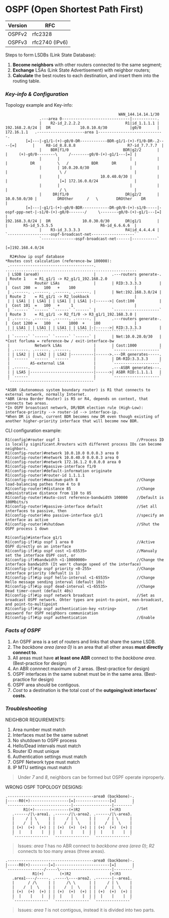 # OSPF (Open Shortest Path First)
Version| RFC |
-------|-----|
OSPFv2 | rfc2328        |
OSPFv3 | rfc2740 (IPv6) |

Steps to form LSDBs (Link State Database):
 1. **Become neighbors** with other routers connected to the same segment;
 2. **Exchange** LSAs (Link State Advertisement) with neighbor routers;
 3. **Calculate** the best routes to each destination, and insert them into the routing table.  
### _Key-info & Configuration_  
Topology example and Key-info:
```
                                                  WAN_144.14.14.1/30
               .---area 0------------------------------|-----------.    
               |    R2-id_2.2.2.2                    R1|id_1.1.1.1 |
192.168.2.0/24 |  DR             10.0.10.0/30          |g0/0       | 172.16.1.1   .---------------------area 1-----------------------------. 
         [=]---|-g1/1-(+)-g0/0-DR------------BDR-g1/1-(+)-f1/0-DR-.2----[=]       |     R8-id_8.8.8.8                       R7-id_7.7.7.7  |
               |    BDR|f1/0                        BDR|g2/2       |              |     (+)-g0/0--------\     /--------g0/0-(+)-g1/1---[=] |
               |       |                               |           |              |          DR          \   /          BDR      DR        |
               |       | 10.0.20.0/30                  |           |              |                       \ /                              |
               |       |                  10.0.40.0/30 |           |              |                       [=] 172.16.0.0/24                |
               |       |                               |           |              |                       / \                              |
               |     DR|f1/0                         DR|g2/2       | 10.0.50.0/30 |         DROther      /   \        DROther    DR        |
         [=]---|-g1/1-(+)-g0/0-BDR------------DR-g0/0-(+)-s1/0-----|-ospf-ppp-net-|-s1/0-(+)-g0/0-------/     \--------g0/0-(+)-g1/1---[=] |
192.168.3.0/24 |  DR              10.0.30.0/30       DR|g1/1       |              |       R5-id_5.5.5.5                     R6-id_6.6.6.6  |
               |    R3-id_3.3.3.3                    R4|id_4.4.4.4 |              `-------------------ospf-broadcast-net-------------------` 
               `---------------ospf-broadcast-net------|-----------`
                                                      [=]192.168.4.0/24
                                                                                
  R2#show ip ospf database                                                       *Routes cost calculation (reference-bw 100000):
 .-------------------------------------.                                        ..........................................................
 | LSDB (area0)                        |       .---routers generate-.           | Route 1    = R1_g1/1 -> R2_g1/1_192.168.2.0            |
 |           Router LSAs               |       | RID:3.3.3.3        |           |  Cost 200  =   100   +    100                          |
 | .------. .------. .------. .------. |       | Net:192.168.3.0/24 |           | Route 2    = R1_g1/1 -> R2_lookback                    |
 | | LSA1 | | LSA1 | | LSA1 | | LSA1 |-|------>| Cost:100           |           |  Cost 101  =   100   +     1                           |
 | `------` `------` `------` `------` |       `--------------------`           | Route 3    = R1_g1/1 -> R2_f1/0 -> R3_g1/1_192.168.3.0 |
 | .------. .------. .------. .------. |       .---routers generate-.           |  Cost 1200 =   100   +    1000  +    100               |
 | | LSA1 | | LSA1 | | LSA1 | | LSA1 |-|------>| RID:3.3.3.3        |           ``````````````````````````````````````````````````````````
 | `------` `------` `------` `------` |       | Net:10.0.20.0/30   |             *Cost forluma = reference-bw / exit-interface-bw
 |           Network LSAs              |       | Cost:1000          |
 | .------. .------. .------.          |       `--------------------`
 | | LSA2 | | LSA2 | | LSA2 |----------|------>.---DR generates-----.
 | `------` `------` `------`          |       | DR-RID:3.3.3.3     |
 |         AS-external LSA             |       `--------------------`
 | .------.                            |       .---ASBR generates---.
 | | LSA5 |----------------------------|------>| ASBR RID:1.1.1.1   |
 | `------`                            |       `--------------------`
 `-------------------------------------`       

*ASBR (Autonomous system boundary router) is R1 that connects to external network, normally Internet.
*ABR (Area Border Router) is R5 or R4, depends on context, that connects two areas.
*In OSPF broastcast network, DR/BDR election rule (High-Low): interface-priority --> router-id --> interface-ip.
*When DR is down, current BDR becomes new DR even though existing of another higher-priority interface that will become new BDR.
```
CLI configuration example:
```
R1(config)#router ospf 1                                  //Process ID is locally significant.Rrouters with different process IDs can become neighbors.
R1(config-router)#network 10.0.10.0 0.0.0.3 area 0
R1(config-router)#network 10.0.40.0 0.0.0.3 area 0
R1(config-router)#network 172.16.1.2 0.0.0.0 area 0
R1(config-router)#passive-interface f1/0
R1(config-router)#default-information originate
R1(config-router)#router-id 1.1.1.1
R1(config-router)#maximum-path 8                          //Change load-balancing pathes from 4 to 8
R1(config-router)#distance 85                             //Change administrative distance from 110 to 85
R1(config-router)#auto-cost reference-bandwidth 100000    //Default is 100Mbits/s
R1(config-router)#passive-interface default               //Set all interfaces to passive, then
R1(config-router)#no passive-interface g1/1               //specify an interface as active
R1(config-router)#shutdown                                //Shut the OSPF process 1 down

R1(config)#interface g1/1
R1(config-if)#ip ospf 1 area 0                            //Active OSPF directly on an interface
R1(config-if)#ip ospf cost <1-65535>                      //Manualy set the interface OSPF cost, or
R1(config-if)#bandwidth <1-10000000>                      //Change the interface bandwidth (It won't change speed of the interface)
R1(config-if)#ip ospf priority <0-255>                    //Change interface priority (defualt is 1)
R1(config-if)#ip ospf hello-interval <1-65535>            //Change Hello message sending interval (default 10s)
R1(config-if)#ip ospf dead-interval <1-65535>             //Change Dead timer-count (default 40s)
R1(config-if)#ip ospf network broadcast                   //Set as broadcast OSPF network. Ohter types are point-to-point, non-broadcast, and point-to-multipoint
R1(config-if)#ip ospf authentication-key <string>         //Set password for OSPF neighbors communication
R1(config-if)#ip ospf authentication                      //Enable
```
### _Facts of OSPF_
1) An OSPF area is a set of routers and links that share the same LSDB.
2) The _backbone area (area 0)_ is an area that all other areas **must directly connect to**.
3) All areas must have **at least one ABR** connect to the _backbone area_. (Best-practice for design)
4) An ABR connnect maximum of 2 areas. (Best-practice for design)
5) OSPF interfaces in the same subnet must be in the same area. (Best-practice for design)
6) OSPF area should be contigous.
7) _Cost_ to a destination is the total cost of the **outgoing/exit interfaces' costs**.  
### _Troubleshooting_
NEIGHBOR REQUIREMENTS:  
1) Area number must match
2) Interfaces must be the same subnet
3) No shutdown to OSPF process
4) Hello/Dead intervals must match
5) Router ID must unique
6) Authentication settings must match
7) OSPF Network type must match
8) IP MTU settings must match
  > Under _7_ and _8_, neighbors can be formed but OSPF operate inproperly.  

WRONG OSPF TOPOLOGY DESIGNS:
```
.--------------------------------------area0 (backbone)-.
|-----R0(+)-----------------[=]---------------[=]       |
`----------------------------|-----------------|--------`
        R1(+)---------------(+)R2             (+)R3
   .------/|\-area1. .------/|\-area2. .------/|\-area3.
   |     / | \     | |     / | \     | |     / | \     |
   |    /  |  \    | |    /  |  \    | |    /  |  \    |
   | (+)  (+)  (+) | | (+)  (+)  (+) | | (+)  (+)  (+) |
   |  |    |    |  | |  |    |    |  | |  |    |    |  |
   `---------------` `---------------` `---------------`
```
  > Issues: _area 1_ has no ABR connect to _backbone area (area 0)_; _R2_ connects to too many areas (three areas).
```
.--------------------------------------area0 (backbone)-.
|-----R0(+)--------[=]------------------------[=]       |
`----------------/-----\-----------------------|--------`
            R1(+)       (+)R2                 (+)R3
   .area1----/-----. .-----\----area2. .-------|--area1.
   |      / /\     | |     /\ \      | |     / | \     |
   |    /  |  \    | |    /  |  \    | |    /  |  \    |
   | (+)  (+)  (+) | | (+)  (+)  (+) | | (+)  (+)  (+) |
   |  |    |    |  | |  |    |    |  | |  |    |    |  |
   `---------------` `---------------` `---------------`
```
  > Issues: _area 1_ is not contigous, instead it is divided into two parts.
